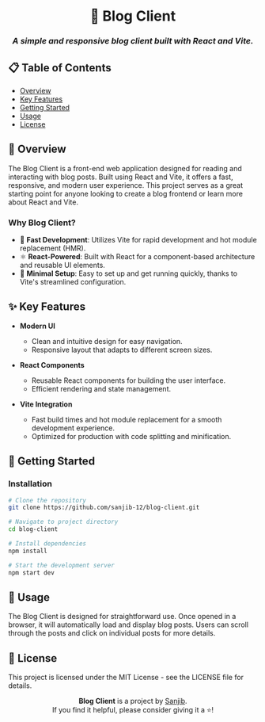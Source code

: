 <div align="center">

# 🚀 Blog Client

### *A simple and responsive blog client built with React and Vite.*

</div>

## 📋 Table of Contents
- [Overview](#-overview)
- [Key Features](#-key-features)
- [Getting Started](#-getting-started)
- [Usage](#-usage)
- [License](#-license)


## 📖 Overview

The Blog Client is a front-end web application designed for reading and interacting with blog posts. Built using React and Vite, it offers a fast, responsive, and modern user experience. This project serves as a great starting point for anyone looking to create a blog frontend or learn more about React and Vite.

### Why Blog Client?

- 🚀 **Fast Development**: Utilizes Vite for rapid development and hot module replacement (HMR).
- ⚛️ **React-Powered**: Built with React for a component-based architecture and reusable UI elements.
- 🎨 **Minimal Setup**: Easy to set up and get running quickly, thanks to Vite's streamlined configuration.

## ✨ Key Features

- **Modern UI**
  - Clean and intuitive design for easy navigation.
  - Responsive layout that adapts to different screen sizes.

- **React Components**
  - Reusable React components for building the user interface.
  - Efficient rendering and state management.

- **Vite Integration**
  - Fast build times and hot module replacement for a smooth development experience.
  - Optimized for production with code splitting and minification.

## 🚀 Getting Started

### Installation

```bash
# Clone the repository
git clone https://github.com/sanjib-12/blog-client.git

# Navigate to project directory
cd blog-client

# Install dependencies
npm install

# Start the development server
npm start dev
```

## 📘 Usage
The Blog Client is designed for straightforward use.  Once opened in a browser, it will automatically load and display blog posts.  Users can scroll through the posts and click on individual posts for more details.

## 📄 License
This project is licensed under the MIT License - see the LICENSE file for details.

<div align="center">

**Blog Client** is a project by [Sanjib](https://github.com/sanjib-12).  
If you find it helpful, please consider giving it a ⭐️!

</div>